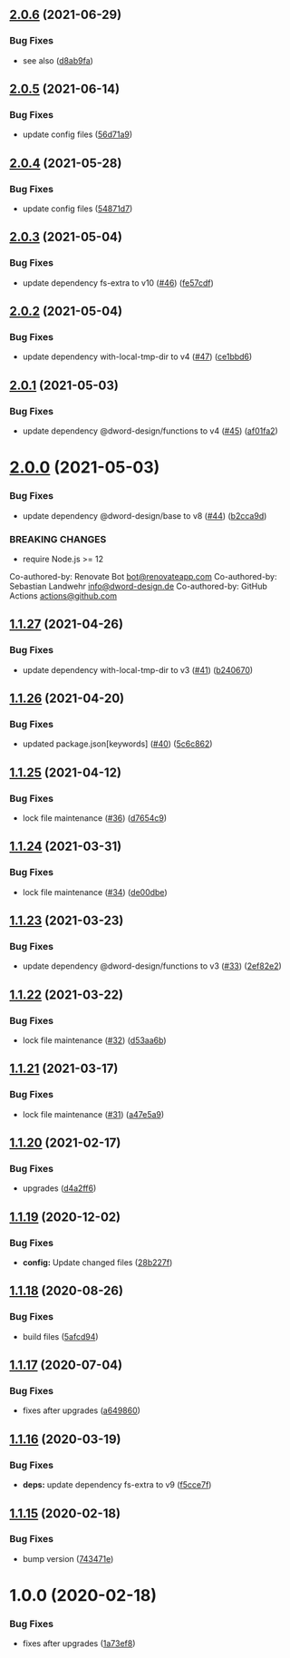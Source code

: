 ## [2.0.6](https://github.com/dword-design/output-files/compare/v2.0.5...v2.0.6) (2021-06-29)


### Bug Fixes

* see also ([d8ab9fa](https://github.com/dword-design/output-files/commit/d8ab9fa2683cf7c256e0dc27f89a4b49f59b481b))

## [2.0.5](https://github.com/dword-design/output-files/compare/v2.0.4...v2.0.5) (2021-06-14)


### Bug Fixes

* update config files ([56d71a9](https://github.com/dword-design/output-files/commit/56d71a93b8da24c4949c09399d4e9a48371271f6))

## [2.0.4](https://github.com/dword-design/output-files/compare/v2.0.3...v2.0.4) (2021-05-28)


### Bug Fixes

* update config files ([54871d7](https://github.com/dword-design/output-files/commit/54871d7c576fa684e8241af3cb4ce03893af1531))

## [2.0.3](https://github.com/dword-design/output-files/compare/v2.0.2...v2.0.3) (2021-05-04)


### Bug Fixes

* update dependency fs-extra to v10 ([#46](https://github.com/dword-design/output-files/issues/46)) ([fe57cdf](https://github.com/dword-design/output-files/commit/fe57cdfa155831f258ae96fff330c7e5ac161866))

## [2.0.2](https://github.com/dword-design/output-files/compare/v2.0.1...v2.0.2) (2021-05-04)


### Bug Fixes

* update dependency with-local-tmp-dir to v4 ([#47](https://github.com/dword-design/output-files/issues/47)) ([ce1bbd6](https://github.com/dword-design/output-files/commit/ce1bbd6a69c29c887b1c2e3c15842f8c7ed63adc))

## [2.0.1](https://github.com/dword-design/output-files/compare/v2.0.0...v2.0.1) (2021-05-03)


### Bug Fixes

* update dependency @dword-design/functions to v4 ([#45](https://github.com/dword-design/output-files/issues/45)) ([af01fa2](https://github.com/dword-design/output-files/commit/af01fa2c11cb92288fd3687adb5710638ada8bc5))

# [2.0.0](https://github.com/dword-design/output-files/compare/v1.1.27...v2.0.0) (2021-05-03)


### Bug Fixes

* update dependency @dword-design/base to v8 ([#44](https://github.com/dword-design/output-files/issues/44)) ([b2cca9d](https://github.com/dword-design/output-files/commit/b2cca9dff9784787ad8ed24f41eaec7cfb139618))


### BREAKING CHANGES

* require Node.js >= 12

Co-authored-by: Renovate Bot <bot@renovateapp.com>
Co-authored-by: Sebastian Landwehr <info@dword-design.de>
Co-authored-by: GitHub Actions <actions@github.com>

## [1.1.27](https://github.com/dword-design/output-files/compare/v1.1.26...v1.1.27) (2021-04-26)


### Bug Fixes

* update dependency with-local-tmp-dir to v3 ([#41](https://github.com/dword-design/output-files/issues/41)) ([b240670](https://github.com/dword-design/output-files/commit/b24067000788a08ca1fcc44e8222b8794341bbad))

## [1.1.26](https://github.com/dword-design/output-files/compare/v1.1.25...v1.1.26) (2021-04-20)


### Bug Fixes

* updated package.json[keywords] ([#40](https://github.com/dword-design/output-files/issues/40)) ([5c6c862](https://github.com/dword-design/output-files/commit/5c6c86203b92867e3a63ab315b68bc90f2a984cb))

## [1.1.25](https://github.com/dword-design/output-files/compare/v1.1.24...v1.1.25) (2021-04-12)


### Bug Fixes

* lock file maintenance ([#36](https://github.com/dword-design/output-files/issues/36)) ([d7654c9](https://github.com/dword-design/output-files/commit/d7654c93218a6679f7a58ac0f668e366e6a24e98))

## [1.1.24](https://github.com/dword-design/output-files/compare/v1.1.23...v1.1.24) (2021-03-31)


### Bug Fixes

* lock file maintenance ([#34](https://github.com/dword-design/output-files/issues/34)) ([de00dbe](https://github.com/dword-design/output-files/commit/de00dbef3160d011bac5b941b5be5592b1fbaa2a))

## [1.1.23](https://github.com/dword-design/output-files/compare/v1.1.22...v1.1.23) (2021-03-23)


### Bug Fixes

* update dependency @dword-design/functions to v3 ([#33](https://github.com/dword-design/output-files/issues/33)) ([2ef82e2](https://github.com/dword-design/output-files/commit/2ef82e2e582a26a7d37d3a503b6c334b5487ba54))

## [1.1.22](https://github.com/dword-design/output-files/compare/v1.1.21...v1.1.22) (2021-03-22)


### Bug Fixes

* lock file maintenance ([#32](https://github.com/dword-design/output-files/issues/32)) ([d53aa6b](https://github.com/dword-design/output-files/commit/d53aa6b1fb92e079567384955d7853d06cc2b735))

## [1.1.21](https://github.com/dword-design/output-files/compare/v1.1.20...v1.1.21) (2021-03-17)


### Bug Fixes

* lock file maintenance ([#31](https://github.com/dword-design/output-files/issues/31)) ([a47e5a9](https://github.com/dword-design/output-files/commit/a47e5a9103c18b2c4f1bdb3ddf3a57d1f18eac86))

## [1.1.20](https://github.com/dword-design/output-files/compare/v1.1.19...v1.1.20) (2021-02-17)


### Bug Fixes

* upgrades ([d4a2ff6](https://github.com/dword-design/output-files/commit/d4a2ff6c18e061eacae6633ce404ded56f89d612))

## [1.1.19](https://github.com/dword-design/output-files/compare/v1.1.18...v1.1.19) (2020-12-02)


### Bug Fixes

* **config:** Update changed files ([28b227f](https://github.com/dword-design/output-files/commit/28b227f8eea05033ba0bb4605e9008d174f10fcc))

## [1.1.18](https://github.com/dword-design/output-files/compare/v1.1.17...v1.1.18) (2020-08-26)


### Bug Fixes

* build files ([5afcd94](https://github.com/dword-design/output-files/commit/5afcd9460be547465c0d999ba13ddd15ca347f58))

## [1.1.17](https://github.com/dword-design/output-files/compare/v1.1.16...v1.1.17) (2020-07-04)


### Bug Fixes

* fixes after upgrades ([a649860](https://github.com/dword-design/output-files/commit/a6498602c2b89a86f443fbb07e5d79fb463648d1))

## [1.1.16](https://github.com/dword-design/output-files/compare/v1.1.15...v1.1.16) (2020-03-19)


### Bug Fixes

* **deps:** update dependency fs-extra to v9 ([f5cce7f](https://github.com/dword-design/output-files/commit/f5cce7fa8d196ddb498bff4da039bcf6154bf7c1))

## [1.1.15](https://github.com/dword-design/output-files/compare/v1.1.14...v1.1.15) (2020-02-18)


### Bug Fixes

* bump version ([743471e](https://github.com/dword-design/output-files/commit/743471e5ff762408d4c3ea27c99c178d8d1c1e3a))

# 1.0.0 (2020-02-18)


### Bug Fixes

* fixes after upgrades ([1a73ef8](https://github.com/dword-design/output-files/commit/1a73ef8dbbd480aa1444580c8c8331b1c3722c87))
